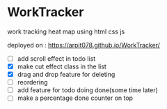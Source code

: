 ﻿# WorkTracker
work tracking heat map using html css js


deployed on : https://arpit078.github.io/WorkTracker/


- [ ] add scroll effect in todo list
- [x] make cut effect class in the list
- [x] drag and drop feature for deleting
- [ ] reordering
- [ ] add feature for todo doing done(some time later)
- [ ] make a percentage done counter on top